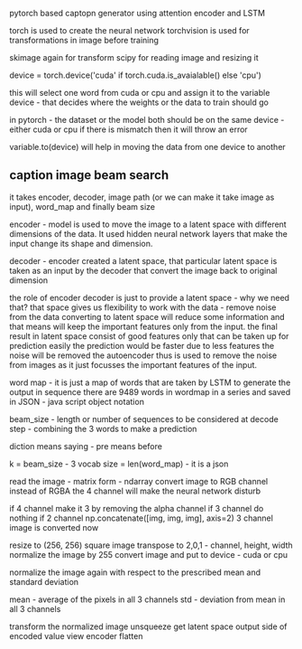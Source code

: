pytorch based captopn generator using attention encoder and LSTM

torch is used to create the neural network
torchvision is used for transformations in image before training

skimage again for transform 
scipy for reading image and resizing it

device = torch.device('cuda' if torch.cuda.is_avaialable() else 'cpu')

this will select one word from cuda or cpu and assign it to the variable device - that decides where the weights or the data to train should go

in pytorch - the dataset or the model both should be on the same device - either cuda or cpu 
if there is mismatch then it will throw an error

variable.to(device) will help in moving the data from one device to another 

## caption image beam search 
it takes encoder, decoder, image path (or we can make it take image as input), word_map and finally beam size 

encoder - model is used to move the image to a latent space with different dimensions of the data. It used hidden neural network layers that make the input change its shape and dimension.

decoder - encoder created a latent space, that particular latent space is taken as an input by the decoder that convert the image back to original dimension 

the role of encoder decoder is just to provide a latent space - why we need that? that space gives us flexibility to work with the data - remove noise from the data
converting to latent space will reduce some information and that means will keep the important features only from the input.
the final result in latent space consist of good features only that can be taken up for prediction easily 
the prediction would be faster due to less features
the noise will be removed
the autoencoder thus is used to remove the noise from images as it just focusses the important features of the input.

word map - it is just a map of words that are taken by LSTM to generate the output in sequence
 there are 9489 words in wordmap in a series and saved in JSON - java script object notation

beam_size - length or number of sequences to be considered at decode step - combining the 3 words to make a prediction

diction means saying - pre means before 


k = beam_size - 3
vocab size = len(word_map) - it is a json 
 

read the image - matrix form - ndarray 
convert image to RGB channel instead of RGBA 
the 4 channel will make the neural network disturb

if 4 channel 
	make it 3 by removing the alpha channel
if 3 channel 
	do nothing
if 2 channel 
	np.concatenate([img, img, img], axis=2)
	3 channel image is converted now


resize to (256, 256) square image
transpose to 2,0,1 - channel, height, width
normalize the image by 255
convert image and put to device - cuda or cpu

normalize the image again with respect to the prescribed mean and standard deviation

mean - average of the pixels in all 3 channels
std - deviation from mean in all 3 channels

transform the normalized image
unsqueeze
get latent space output
side of encoded value
view encoder
flatten


